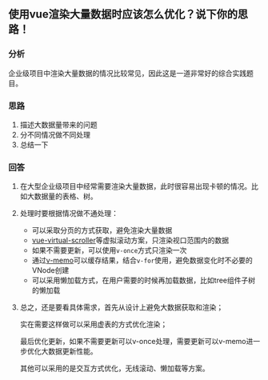## 使用vue渲染大量数据时应该怎么优化？说下你的思路！
### 分析

企业级项目中渲染大量数据的情况比较常见，因此这是一道非常好的综合实践题目。

### 思路

1. 描述大数据量带来的问题
2. 分不同情况做不同处理
3. 总结一下

### 回答

1. 在大型企业级项目中经常需要渲染大量数据，此时很容易出现卡顿的情况。比如大数据量的表格、树。

2. 处理时要根据情况做不通处理：
   - 可以采取分页的方式获取，避免渲染大量数据
   - [vue-virtual-scroller](https://github.com/Akryum/vue-virtual-scroller)等虚拟滚动方案，只渲染视口范围内的数据
   - 如果不需要更新，可以使用`v-once`方式只渲染一次
   - 通过[v-memo](https://vuejs.org/api/built-in-directives.html#v-memo)可以缓存结果，结合`v-for`使用，避免数据变化时不必要的VNode创建
   - 可以采用懒加载方式，在用户需要的时候再加载数据，比如tree组件子树的懒加载

3. 总之，还是要看具体需求，首先从设计上避免大数据获取和渲染；

   实在需要这样做可以采用虚表的方式优化渲染；

   最后优化更新，如果不需要更新可以v-once处理，需要更新可以v-memo进一步优化大数据更新性能。

   其他可以采用的是交互方式优化，无线滚动、懒加载等方案。
